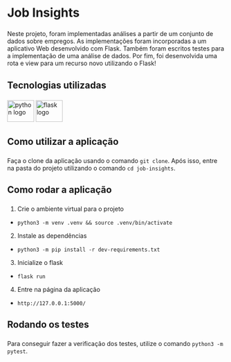 <h1 align="left">Job Insights</h1>

###

<p align="left">Neste projeto, foram implementadas análises a partir de um conjunto de dados sobre empregos. As implementações foram incorporadas a um aplicativo Web desenvolvido com Flask. Também foram escritos testes para a implementação de uma análise de dados. Por fim, foi desenvolvida uma rota e view para um recurso novo utilizando o Flask!</p>

###

<h2 align="left">Tecnologias utilizadas</h2>

###

<div align="left">
  <img src="https://cdn.jsdelivr.net/gh/devicons/devicon/icons/python/python-original.svg" height="50" width="62" alt="python logo"  />
  <img src="https://cdn.jsdelivr.net/gh/devicons/devicon/icons/flask/flask-original.svg" height="50" width="62" alt="flask logo"  />
</div>

###

<h2 align="left">Como utilizar a aplicação</h2>

###

Faça o clone da aplicação usando o comando `git clone`. Após isso, entre na pasta do projeto utilizando o comando `cd job-insights`.

###

<h2 align="left">Como rodar a aplicação</h2>

###

1. Crie o ambiente virtual para o projeto
- `python3 -m venv .venv && source .venv/bin/activate`

2. Instale as dependências
- `python3 -m pip install -r dev-requirements.txt`

3. Inicialize o flask
- `flask run`

4. Entre na página da aplicação
- `http://127.0.0.1:5000/`

###

<h2 align="left">Rodando os testes</h2>

###

Para conseguir fazer a verificação dos testes, utilize o comando `python3 -m pytest`.
